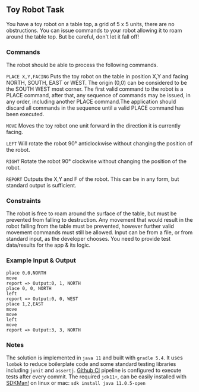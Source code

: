 ## Toy Robot Task  
You have a toy robot on a table top, a grid of 5 x 5 units, there are no obstructions. You can issue commands to your robot allowing it to roam around the table top. But be careful, don't let it fall off!

### Commands
The robot should be able to process the following commands.

`PLACE X,Y,FACING` Puts the toy robot on the table in position X,Y and facing NORTH, SOUTH, EAST or WEST. The origin (0,0) can be considered to be the SOUTH WEST most corner. The first valid command to the robot is a PLACE command, after that, any sequence of commands may be issued, in any order, including another PLACE command.The application should discard all commands in the sequence until a valid PLACE command has been executed.

`MOVE` Moves the toy robot one unit forward in the direction it is currently facing.

`LEFT` Will rotate the robot 90° anticlockwise without changing the position of the robot.

`RIGHT` Rotate the robot 90° clockwise without changing the position of the robot.

`REPORT` Outputs the X,Y and F of the robot. This can be in any form, but standard output is sufficient.

### Constraints
The robot is free to roam around the surface of the table, but must be prevented from falling to destruction.
Any movement that would result in the robot falling from the table must be prevented, however further valid movement commands must still be allowed. Input can be from a file, or from standard input, as the developer chooses.
You need to provide test data/results for the app & its logic.

### Example Input & Output
```
place 0,0,NORTH
move
report => Output:0, 1, NORTH
place 0, 0, NORTH
left
report => Output:0, 0, WEST
place 1,2,EAST
move
move
left
move
report => Output:3, 3, NORTH
```

### Notes
The solution is implemented in `java 11` and built with `gradle 5.4`. It uses `lombok` to reduce boilerplate code and some standard testing libraries including `junit` and `assertj`. [Github CI](https://github.com/JafarSadik/toy-robot-task/commits/master) pipeline is configured to execute tests after every commit.  The required `jdk11+`, can be easily installed with [SDKMan!](https://sdkman.io/install) on linux or mac: `sdk install java 11.0.5-open`

